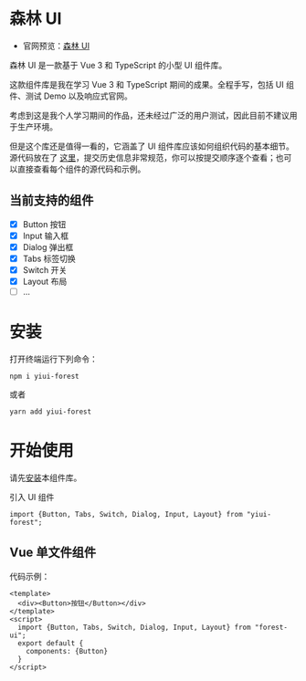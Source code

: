 # 森林 UI

* 官网预览：[森林 UI](https://github.com/yichang8421/yiui-forest)

森林 UI 是一款基于 Vue 3 和 TypeScript 的小型 UI 组件库。

这款组件库是我在学习 Vue 3 和 TypeScript 期间的成果。全程手写，包括 UI 组件、测试 Demo 以及响应式官网。

考虑到这是我个人学习期间的作品，还未经过广泛的用户测试，因此目前不建议用于生产环境。

但是这个库还是值得一看的，它涵盖了 UI 组件库应该如何组织代码的基本细节。源代码放在了 [这里](https://github.com/yichang8421/YiUI-vue3)，提交历史信息非常规范，你可以按提交顺序逐个查看；也可以直接查看每个组件的源代码和示例。

## 当前支持的组件

- [x] Button 按钮
- [x] Input 输入框
- [x] Dialog 弹出框
- [x] Tabs 标签切换
- [x] Switch 开关
- [x] Layout 布局
- [ ] ...

# 安装

打开终端运行下列命令：

```npm i yiui-forest```

或者

```yarn add yiui-forest```

# 开始使用

请先[安装](#/doc/install)本组件库。

引入 UI 组件

```import {Button, Tabs, Switch, Dialog, Input, Layout} from "yiui-forest";```

## Vue 单文件组件

代码示例：

```
<template>
  <div><Button>按钮</Button></div>
</template>
<script>
  import {Button, Tabs, Switch, Dialog, Input, Layout} from "forest-ui";
  export default {
    components: {Button}
  }
</script>
```